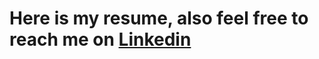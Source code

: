 # Here is my resume, also feel free to reach me on [Linkedin](https://www.linkedin.com/in/artem-ilin-32550a247)
